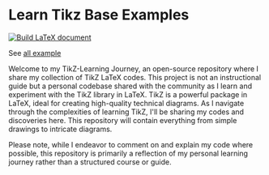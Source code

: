 # Learn Tikz Base Examples

[![Build LaTeX document](https://github.com/cauliyang/learn_tikz/actions/workflows/build.yml/badge.svg)](https://github.com/cauliyang/learn_tikz/actions/workflows/build.yml)

See [all example](https://github.com/cauliyang/learn_tikz/blob/main/gallery/main.pdf)

Welcome to my TikZ-Learning Journey, an open-source repository where I share my collection of TikZ LaTeX codes.
This project is not an instructional guide but a personal codebase shared with the community as I learn and experiment with the TikZ library in LaTeX.
TikZ is a powerful package in LaTeX, ideal for creating high-quality technical diagrams.
As I navigate through the complexities of learning TikZ, I'll be sharing my codes and discoveries here. This repository will contain everything from simple drawings to intricate diagrams.

Please note, while I endeavor to comment on and explain my code where possible, this repository is primarily a reflection of my personal learning journey rather than a structured course or guide.

<!-- begin table -->
<!-- end table -->
